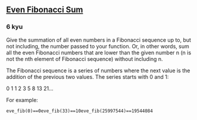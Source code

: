 <h2><a href=https://www.codewars.com/kata/55688b4e725f41d1e9000065/train/python target="_blank">Even Fibonacci Sum</a></h2><h3>6 kyu</h3><p>Give the summation of all even numbers in a Fibonacci sequence up to, but not including, the number passed to your function. Or, in other words, sum all the even Fibonacci numbers that are lower than the given number n (n is not the nth element of Fibonacci sequence) without including n.</p><p>The Fibonacci sequence is a series of numbers where the next value is the addition of the previous two values. The series starts with 0 and 1:</p><p>0 1 1 2 3 5 8 13 21...</p><p>For example:</p><pre style="display: none;"><code class="language-csharp"><span class="cm-variable">Kata</span>.<span class="cm-variable">Fibonacci</span>(<span class="cm-number">0</span>) <span class="cm-comment">// returns 0</span><span class="cm-variable">Kata</span>.<span class="cm-variable">Fibonacci</span>(<span class="cm-number">33</span>) <span class="cm-comment">// returns 10</span><span class="cm-variable">Kata</span>.<span class="cm-variable">Fibonacci</span>(<span class="cm-number">25997544</span>) <span class="cm-comment">// returns 19544084</span></code></pre><pre style="display: none;"><code class="language-javascript"><span class="cm-variable">fibonacci</span>(<span class="cm-number">0</span>)<span class="cm-operator">==</span><span class="cm-number">0</span><span class="cm-variable">fibonacci</span>(<span class="cm-number">33</span>)<span class="cm-operator">==</span><span class="cm-number">10</span><span class="cm-variable">fibonacci</span>(<span class="cm-number">25997544</span>)<span class="cm-operator">==</span><span class="cm-number">19544084</span></code></pre><pre><code class="language-python"><span class="cm-variable">eve_fib</span>(<span class="cm-number">0</span>)<span class="cm-operator">==</span><span class="cm-number">0</span><span class="cm-variable">eve_fib</span>(<span class="cm-number">33</span>)<span class="cm-operator">==</span><span class="cm-number">10</span><span class="cm-variable">eve_fib</span>(<span class="cm-number">25997544</span>)<span class="cm-operator">==</span><span class="cm-number">19544084</span></code></pre><pre style="display: none;"><code class="language-ruby"><span class="cm-variable">eve_fib</span>(<span class="cm-number">0</span>)<span class="cm-operator">==</span><span class="cm-number">0</span><span class="cm-variable">eve_fib</span>(<span class="cm-number">33</span>)<span class="cm-operator">==</span><span class="cm-number">10</span><span class="cm-variable">eve_fib</span>(<span class="cm-number">25997544</span>)<span class="cm-operator">==</span><span class="cm-number">19544084</span></code></pre><pre style="display: none;"><code class="language-haskell"><span class="cm-variable">fibSum</span> <span class="cm-number">0</span> <span class="cm-keyword">-&gt;</span> <span class="cm-number">0</span><span class="cm-variable">fibSum</span> <span class="cm-number">33</span> <span class="cm-keyword">-&gt;</span> <span class="cm-number">10</span><span class="cm-variable">fibSum</span> <span class="cm-number">25997544</span> <span class="cm-keyword">-&gt;</span> <span class="cm-number">19544084</span></code></pre><pre style="display: none;"><code class="language-cobol">      fibSum <span class="cm-number">0</span> <span class="cm-builtin">=</span> <span class="cm-number">0</span>      fibSum <span class="cm-number">33</span> <span class="cm-builtin">=</span> <span class="cm-number">10</span>      fibSum <span class="cm-number">25997544</span> <span class="cm-builtin">=</span> <span class="cm-number">19544084</span></code></pre><pre style="display: none;"><code class="language-julia"><span class="cm-variable">fibsum</span>(<span class="cm-number">0</span>) <span class="cm-operator">==</span> <span class="cm-number">0</span><span class="cm-variable">fibsum</span>(<span class="cm-number">33</span>) <span class="cm-operator">==</span> <span class="cm-number">10</span><span class="cm-variable">fibsum</span>(<span class="cm-number">25997544</span>) <span class="cm-operator">==</span> <span class="cm-number">19544084</span></code></pre><pre style="display: none;"><code class="language-c"><span class="cm-variable">even_fib</span>(<span class="cm-number">0</span>)<span class="cm-operator">==</span><span class="cm-number">0</span><span class="cm-variable">even_fib</span>(<span class="cm-number">33</span>)<span class="cm-operator">==</span><span class="cm-number">10</span><span class="cm-variable">even_fib</span>(<span class="cm-number">25997544</span>)<span class="cm-operator">==</span><span class="cm-number">19544084</span></code></pre><pre style="display: none;"><code class="language-java"><span class="cm-variable">fibonacci</span>(<span class="cm-number">0</span>)<span class="cm-operator">==</span><span class="cm-number">0</span><span class="cm-variable">fibonacci</span>(<span class="cm-number">33</span>)<span class="cm-operator">==</span><span class="cm-number">10</span><span class="cm-variable">fibonacci</span>(<span class="cm-number">25997544</span>)<span class="cm-operator">==</span><span class="cm-number">19544084</span></code></pre><pre style="display: none;"><code class="language-cpp"><span class="cm-variable">fibonacci</span>(<span class="cm-number">0</span>)<span class="cm-operator">==</span><span class="cm-number">0</span><span class="cm-variable">fibonacci</span>(<span class="cm-number">33</span>)<span class="cm-operator">==</span><span class="cm-number">10</span><span class="cm-variable">fibonacci</span>(<span class="cm-number">25997544</span>)<span class="cm-operator">==</span><span class="cm-number">19544084</span></code></pre>